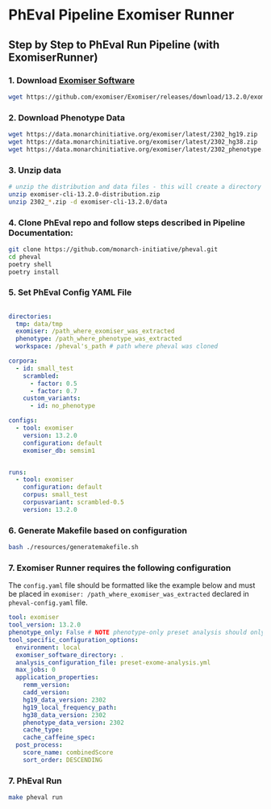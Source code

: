 # PhEval Pipeline Exomiser Runner


## Step by Step to PhEval Run Pipeline (with ExomiserRunner)

### 1. Download [Exomiser Software](https://github.com/exomiser/Exomiser/releases)
```bash
wget https://github.com/exomiser/Exomiser/releases/download/13.2.0/exomiser-cli-13.2.0-distribution.zip
```
### 2. Download Phenotype Data
```bash
wget https://data.monarchinitiative.org/exomiser/latest/2302_hg19.zip
wget https://data.monarchinitiative.org/exomiser/latest/2302_hg38.zip
wget https://data.monarchinitiative.org/exomiser/latest/2302_phenotype.zip
```

### 3. Unzip data

  ```bash
  # unzip the distribution and data files - this will create a directory called 'exomiser-cli-13.1.0' in the current working directory
  unzip exomiser-cli-13.2.0-distribution.zip
  unzip 2302_*.zip -d exomiser-cli-13.2.0/data
  ```


### 4. Clone PhEval repo and follow steps described in Pipeline Documentation:

```bash
git clone https://github.com/monarch-initiative/pheval.git
cd pheval
poetry shell
poetry install
```

### 5. Set PhEval Config YAML File

```yaml

directories:
  tmp: data/tmp
  exomiser: /path_where_exomiser_was_extracted
  phenotype: /path_where_phenotype_was_extracted
  workspace: /pheval's_path # path where pheval was cloned

corpora:
  - id: small_test
    scrambled:
      - factor: 0.5
      - factor: 0.7
    custom_variants:
      - id: no_phenotype

configs:
  - tool: exomiser
    version: 13.2.0
    configuration: default
    exomiser_db: semsim1


runs:
  - tool: exomiser
    configuration: default
    corpus: small_test
    corpusvariant: scrambled-0.5
    version: 13.2.0

```

### 6. Generate Makefile based on configuration

```bash
bash ./resources/generatemakefile.sh
```


### 7. Exomiser Runner requires the following configuration

The `config.yaml` file should be formatted like the example below and must be placed in `exomiser: /path_where_exomiser_was_extracted` declared in `pheval-config.yaml` file.

```yaml
tool: exomiser
tool_version: 13.2.0
phenotype_only: False # NOTE phenotype-only preset analysis should only be run with Exomiser versions >= 13.2.0
tool_specific_configuration_options:
  environment: local
  exomiser_software_directory: .
  analysis_configuration_file: preset-exome-analysis.yml
  max_jobs: 0
  application_properties:
    remm_version:
    cadd_version:
    hg19_data_version: 2302
    hg19_local_frequency_path:
    hg38_data_version: 2302
    phenotype_data_version: 2302
    cache_type:
    cache_caffeine_spec:
  post_process:
    score_name: combinedScore
    sort_order: DESCENDING
```

### 7. PhEval Run

```bash
make pheval run
```